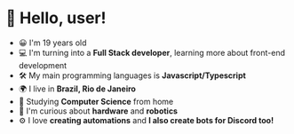 
#  👋 Hello, user!
- 😀 I'm 19 years old
- 💻 I'm turning into a **Full Stack developer**, learning more about front-end development
- 🛠️ My main programming languages is **Javascript/Typescript**
- 🌍 I live in **Brazil, Rio de Janeiro**
- 📕 Studying **Computer Science** from home
- 🤖 I'm curious about **hardware** and **robotics**
- ⚙️ I love **creating automations** and **I also create bots for Discord too!**
